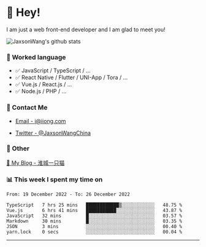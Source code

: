 # 👋 Hey!

I am just a web front-end developer and I am glad to meet you!

![JaxsonWang's github stats](https://github-readme-stats.vercel.app/api?username=JaxsonWang&&show_icons=true&&title_color=1abc9c&&icon_color=1abc9c)


### 📝 Worked language

- ✅ JavaScript / TypeScript / ...
- ✅ React Native / Flutter / UNI-App / Tora / ...
- ✅ Vue.js / React.js / ...
- ✅ Node.js / PHP / ...

### 📮 Contact Me

- [Email - i@iiong.com](mailto:i@iiong.com)

- [Twitter - @JaxsonWangChina](https://twitter.com/JaxsonWangChina)

### 🤪 Other

[📌 My Blog - 淮城一只猫](https://iiong.com)

### 📊 This week I spent my time on

<!--START_SECTION:waka-->

```text
From: 19 December 2022 - To: 26 December 2022

TypeScript   7 hrs 25 mins   ████████████▒░░░░░░░░░░░░   48.75 %
Vue.js       6 hrs 41 mins   ███████████░░░░░░░░░░░░░░   43.87 %
JavaScript   32 mins         █░░░░░░░░░░░░░░░░░░░░░░░░   03.57 %
Markdown     30 mins         █░░░░░░░░░░░░░░░░░░░░░░░░   03.35 %
JSON         3 mins          ░░░░░░░░░░░░░░░░░░░░░░░░░   00.40 %
yarn.lock    0 secs          ░░░░░░░░░░░░░░░░░░░░░░░░░   00.04 %
```

<!--END_SECTION:waka-->

---
